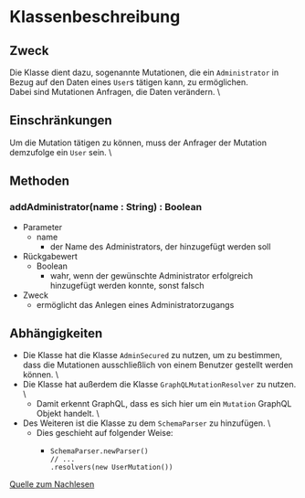 # Klassenbeschreibung

## Zweck

Die Klasse dient dazu, sogenannte Mutationen, die ein `Administrator` in Bezug auf den Daten eines `User`s tätigen kann, zu ermöglichen. \
Dabei sind Mutationen Anfragen, die Daten verändern. \

## Einschränkungen

Um die Mutation tätigen zu können, muss der Anfrager der Mutation demzufolge ein `User` sein. \

## Methoden

### addAdministrator(name : String) : Boolean

- Parameter
  - name
    - der Name des Administrators, der hinzugefügt werden soll
- Rückgabewert
  - Boolean
    - wahr, wenn der gewünschte Administrator erfolgreich hinzugefügt werden konnte, sonst falsch
- Zweck
  - ermöglicht das Anlegen eines Administratorzugangs


## Abhängigkeiten

- Die Klasse hat die Klasse `AdminSecured` zu nutzen, um zu bestimmen, dass die Mutationen ausschließlich von einem Benutzer gestellt werden können. \
- Die Klasse hat außerdem die Klasse `GraphQLMutationResolver` zu nutzen. \
  - Damit erkennt GraphQL, dass es sich hier um ein `Mutation` GraphQL Objekt handelt. \
- Des Weiteren ist die Klasse zu dem `SchemaParser` zu hinzufügen. \
  - Dies geschieht auf folgender Weise:
    - ```
      SchemaParser.newParser()
      // ...
      .resolvers(new UserMutation())
      ```
[Quelle zum Nachlesen](https://www.graphql-java-kickstart.com/tools/schema-definition/)
